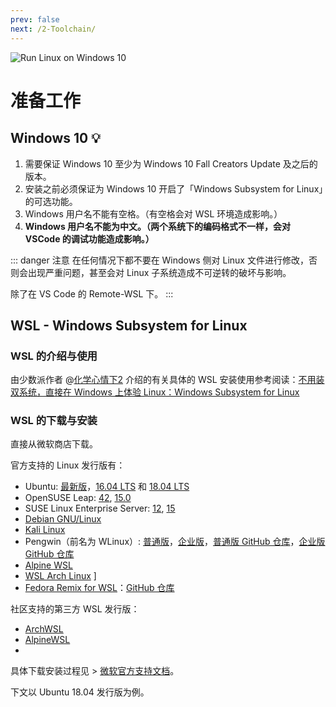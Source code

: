```yaml
---
prev: false
next: /2-Toolchain/
---
```


![Run Linux on Windows 10](https://i.loli.net/2018/10/01/5bb1d3f780d16.jpg)

# 准备工作

## Windows 10 💡

1. 需要保证 Windows 10 至少为 Windows 10 Fall Creators Update 及之后的版本。
2. 安装之前必须保证为 Windows 10 开启了「Windows Subsystem for Linux」的可选功能。
3. Windows 用户名不能有空格。（有空格会对 WSL 环境造成影响。）
4. **Windows 用户名不能为中文。（两个系统下的编码格式不一样，会对 VSCode 的调试功能造成影响。）**

::: danger 注意
在任何情况下都不要在 Windows 侧对 Linux 文件进行修改，否则会出现严重问题，甚至会对 Linux 子系统造成不可逆转的破坏与影响。

除了在 VS Code 的 Remote-WSL 下。
:::

## WSL - Windows Subsystem for Linux

### WSL 的介绍与使用

由少数派作者 @[化学心情下2](https://sspai.com/user/78/posts) 介绍的有关具体的 WSL 安装使用参考阅读：[不用装双系统，直接在 Windows 上体验 Linux：Windows Subsystem for Linux](https://sspai.com/post/43813)

### WSL 的下载与安装

直接从微软商店下载。

官方支持的 Linux 发行版有：

- Ubuntu: [最新版](https://www.microsoft.com/store/productId/9NBLGGH4MSV6)，[16.04 LTS](https://www.microsoft.com/store/productId/9PJN388HP8C9) 和 [18.04 LTS](https://www.microsoft.com/store/productId/9N9TNGVNDL3Q)
- OpenSUSE Leap: [42](https://www.microsoft.com/store/productId/9NJVJTS82TJX), [15.0](https://www.microsoft.com/store/productId/9N1TB6FPVJ8C)
- SUSE Linux Enterprise Server: [12](https://www.microsoft.com/store/productId/9P32MWBH6CNS), [15](https://www.microsoft.com/store/productId/9PMW35D7FNLX)
- [Debian GNU/Linux](https://www.microsoft.com/store/productId/9MSVKQC78PK6)
- [Kali Linux](https://www.microsoft.com/store/productId/9PKR34TNCV07)
- Pengwin（前名为 WLinux）: [普通版](https://www.microsoft.com/store/productId/9NV1GV1PXZ6P)，[企业版](https://www.microsoft.com/store/productId/9N8LP0X93VCP)，[普通版 GitHub 仓库](https://github.com/WhitewaterFoundry/Pengwin)，[企业版 GitHub 仓库](https://github.com/WhitewaterFoundry/Pengwin-Enterprise)
- [Alpine WSL](https://www.microsoft.com/store/productId/9P804CRF0395)
- [WSL Arch Linux](https://www.microsoft.com/zh-cn/p/wsl-arch-linux/9p2s3qr49vnn) <Badge text="new"/>]
- [Fedora Remix for WSL](https://www.microsoft.com/en-us/p/fedora-remix-for-wsl/9n6gdm4k2hnc)：[GitHub 仓库](https://github.com/WhitewaterFoundry/Fedora-Remix-for-WSL)

社区支持的第三方 WSL 发行版：
- [ArchWSL](https://github.com/yuk7/ArchWSL)
- [AlpineWSL](https://github.com/yuk7/AlpineWSL)
- 

具体下载安装过程见 > [微软官方支持文档](https://docs.microsoft.com/zh-cn/windows/wsl/install-win10)。

下文以 Ubuntu 18.04 发行版为例。
